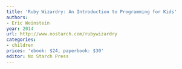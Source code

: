 ```yaml
---
title: 'Ruby Wizardry: An Introduction to Programming for Kids'
authors:
- Eric Weinstein
year: 2014
url: http://www.nostarch.com/rubywizardry
categories:
- children
prices: 'ebook: $24, paperbook: $30'
editor: No Starch Press
---
```

